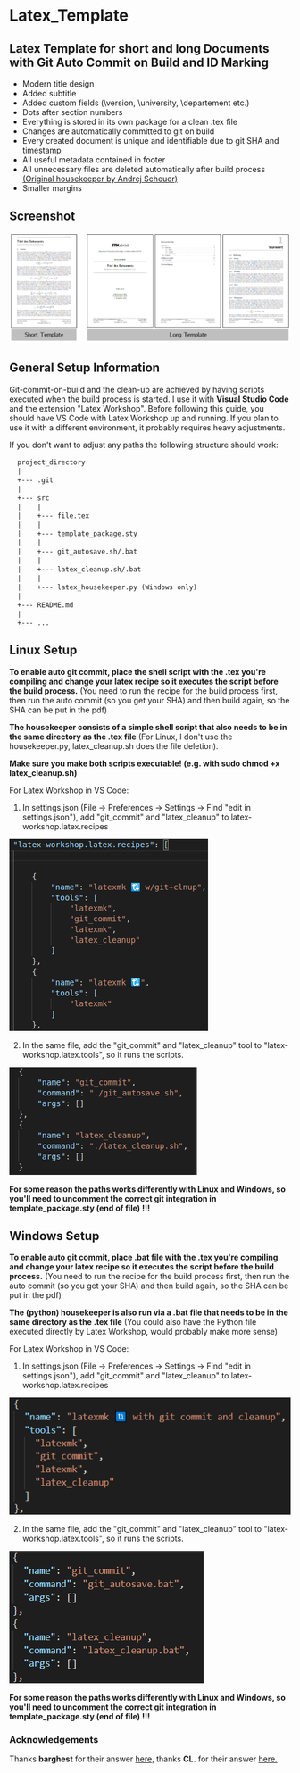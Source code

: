 # Latex_Template
## Latex Template for short and long Documents with Git Auto Commit on Build and ID Marking

* Modern title design
* Added subtitle
* Added custom fields (\version, \university, \departement etc.)
* Dots after section numbers
* Everything is stored in its own package for a clean .tex file
* Changes are automatically committed to git on build
* Every created document is unique and identifiable due to git SHA and timestamp
* All useful metadata contained in footer
* All unnecessary files are deleted automatically after build process [(Original housekeeper by Andrej Scheuer)](https://gitlab.com/Hoziax/latex/-/blob/c0d830c560070cc12519f67887c70b934c7d618d/latex_housekeeper.py)
* Smaller margins 


## Screenshot
![Screenshot](https://github.com/stgloorious/Latex_Template/blob/master/docs/screenshots.png)

## General Setup Information
Git-commit-on-build and the clean-up are achieved by having scripts executed when the build process is started. I use it with **Visual Studio Code** and the extension "Latex Workshop". Before following this guide, you should have VS Code with Latex Workshop up and running. If you plan to use it with a different environment, it probably requires heavy adjustments.

If you don't want to adjust any paths the following structure should work:

      project_directory
      |
      +--- .git
      |
      +--- src
      |    |
      |    +--- file.tex
      |    |
      |    +--- template_package.sty
      |    |
      |    +--- git_autosave.sh/.bat
      |    |
      |    +--- latex_cleanup.sh/.bat
      |    |
      |    +--- latex_housekeeper.py (Windows only)
      |
      +--- README.md
      |
      +--- ...

## Linux Setup

**To enable auto git commit, place the shell script with the .tex you're compiling and change your latex recipe so it executes the script before the build process.** 
(You need to run the recipe for the build process first, then run the auto commit (so you get your SHA) and then build again, so the SHA can be put in the pdf)

**The housekeeper consists of a simple shell script that also needs to be in the same directory as the .tex file**
(For Linux, I don't use the housekeeper.py, latex_cleanup.sh does the file deletion).

**Make sure you make both scripts executable! (e.g. with sudo chmod +x latex_cleanup.sh)**

For Latex Workshop in VS Code:
1. In settings.json (File -> Preferences -> Settings -> Find "edit in settings.json"), add "git_commit" and "latex_cleanup" to latex-workshop.latex.recipes

![recipe](https://github.com/stgloorious/Latex_Template/blob/master/docs/recipe_linux.png)

2. In the same file, add the "git_commit" and "latex_cleanup" tool to "latex-workshop.latex.tools", so it runs the scripts. 

![tool](https://github.com/stgloorious/Latex_Template/blob/master/docs/tools_linux.png)

**For some reason the paths works differently with Linux and Windows, so you'll need to uncomment the correct git integration in template_package.sty (end of file) !!!**

## Windows Setup

**To enable auto git commit, place .bat file with the .tex you're compiling and change your latex recipe so it executes the script before the build process.** 
(You need to run the recipe for the build process first, then run the auto commit (so you get your SHA) and then build again, so the SHA can be put in the pdf)

**The (python) housekeeper is also run via a .bat file that needs to be in the same directory as the .tex file**
(You could also have the Python file executed directly by Latex Workshop, would probably make more sense)

For Latex Workshop in VS Code:
1. In settings.json (File -> Preferences -> Settings -> Find "edit in settings.json"), add "git_commit" and "latex_cleanup" to latex-workshop.latex.recipes

![recipe](https://github.com/stgloorious/Latex_Template/blob/master/docs/recipe_windows.png)

2. In the same file, add the "git_commit" and "latex_cleanup" tool to "latex-workshop.latex.tools", so it runs the scripts. 

![tool](https://github.com/stgloorious/Latex_Template/blob/master/docs/tools_windows.png)

**For some reason the paths works differently with Linux and Windows, so you'll need to uncomment the correct git integration in template_package.sty (end of file) !!!**

### Acknowledgements
Thanks **barghest** for their answer [here,](https://tex.stackexchange.com/questions/261341/using-texstudio-and-git-to-automatically-commit-using-the-current-date)
thanks **CL.** for their answer [here.](https://tex.stackexchange.com/questions/455396/how-to-include-the-current-git-commit-id-and-branch-in-my-document)


